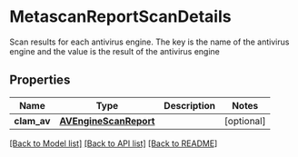 # MetascanReportScanDetails

Scan results for each antivirus engine. The key is the name of the antivirus engine and the value is the result of the antivirus engine
## Properties
Name | Type | Description | Notes
------------ | ------------- | ------------- | -------------
**clam_av** | [**AVEngineScanReport**](AVEngineScanReport.md) |  | [optional] 

[[Back to Model list]](../README.md#documentation-for-models) [[Back to API list]](../README.md#documentation-for-api-endpoints) [[Back to README]](../README.md)


